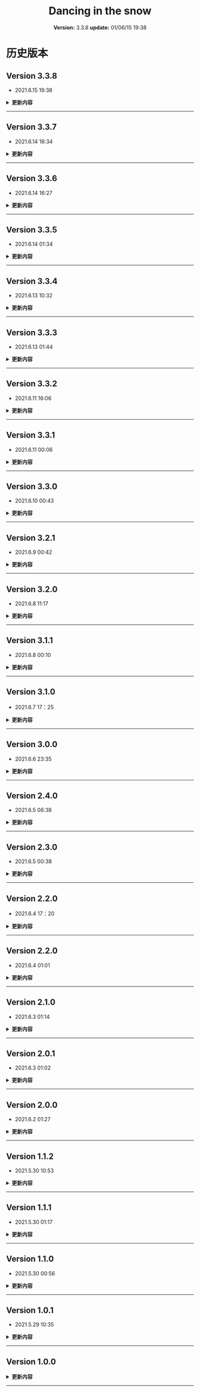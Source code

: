

<center>

# Dancing in the snow
**Version:** 3.3.8
**update:** 01/06/15 19:38

</center>

# 历史版本

## Version 3.3.8

- 2021.6.15 19:38

<details>
  <summary><strong>更新内容</strong></summary>

- 恢复管理员对所有文章的编辑权限
</details>

---

## Version 3.3.7

- 2021.6.14 16:34

<details>
  <summary><strong>更新内容</strong></summary>

- 修改了inaccessible.html
</details>

---

## Version 3.3.6

- 2021.6.14 16:27

<details>
  <summary><strong>更新内容</strong></summary>

- 修改了admin界面
  - 修改开关的同时及访问后台数据库进行修改
</details>

---

## Version 3.3.5

- 2021.6.14 01:34

<details>
  <summary><strong>更新内容</strong></summary>

- 完成了admin页面，后台管理系统
  - 编辑文章的状态以及删除
</details>

---

## Version 3.3.4

- 2021.6.13 10:32

<details>
  <summary><strong>更新内容</strong></summary>

- 处理了一些bug
  - 编辑文章之后点开了另一篇不属于自己的文章，刷新编辑页面会跳转到别人的文章编辑
  - 编辑页面编辑框的生成和后台数据的读取速度方面的不确定性，导致初始化不稳定
</details>

---

## Version 3.3.3

- 2021.6.13 01:44

<details>
  <summary><strong>更新内容</strong></summary>

- 除开后台管理系统，大概是竣工了，待测试
</details>

---

## Version 3.3.2

- 2021.6.11 16:06

<details>
  <summary><strong>更新内容</strong></summary>

- 还是没能处理掉3.3.1中遇到的问题，打算忽略以后再想办法
- 该版本完成了主页分页显示文章内容
  - 遇到的新问题是，换页时会刷新页面
  - 但由于主页有一个封面的缘故，刷新界面后的阅读体验并不好
  - 初步的设想是，主页不再设置分页，只显示部分文章。并新建一个页面，用来分页显示所有的文章。
</details>

---

## Version 3.3.1

- 2021.6.11 00:06

<details>
  <summary><strong>更新内容</strong></summary>

- 现在完成了文章的创建、浏览和编辑
- 但是遇到一个新的问题
  - 由于当前访问的文章id，保存在session中
  - 所以如果打开多篇文章，则会改变session中对文章id的记录
  - 如果对页面进行刷新，则会呈现到最新一篇文章的内容
</details>

---

## Version 3.3.0

- 2021.6.10 00:43

<details>
  <summary><strong>更新内容</strong></summary>

- 写文章
  - 新文章禁用了”保存文章“的按钮
  - 发布之后进入文章页面，完成了页面的渲染，右下有该篇文章的编辑按钮
- 编辑文章
  - php部分还没写，先睡觉
</details>

---

## Version 3.2.1

- 2021.6.9 00:42

<details>
  <summary><strong>更新内容</strong></summary>

- 设置了非管理员禁用按键
  - ctrl + u
  - F12
  - 鼠标右键
- 增加了主页的滚动效果
</details>

----

## Version 3.2.0

- 2021.6.8 11:17

<details>
  <summary><strong>更新内容</strong></summary>

- 修改页面基本完成
- 设置密码框不能输入空格
- 登录、注册、修改需要响应时间，设置了按钮点击之后短暂的时间不能重复点击
- 增加了警告页面，针对在用户页面退出了账号
- 修改edit页面的ctrl + s保存编辑框内容
</details>

---

## Version 3.1.1

- 2021.6.8 00:10

<details>
  <summary><strong>更新内容</strong></summary>

- 注册页面
  - 增加对userid数字的判断，以及传参时去除前导零
- 修改页面
  - 做了一点点，没完。困了先睡
</details>

---

## Version 3.1.0

- 2021.6.7 17：25

<details>
  <summary><strong>更新内容</strong></summary>

- 可以注册了！
</details>

---

## Version 3.0.0

- 2021.6.6 23:35

<details>
  <summary><strong>更新内容</strong></summary>

- 设置了session检查用户的登录状态
- 简单设置了'basic.js'用来改变不同登录状态下的导航栏
- 开始连接数据判断登录
</details>

---

## Version 2.4.0

- 2021.6.5 06:38

<details>
  <summary><strong>更新内容</strong></summary>

- 新增`modify`页面雏形
- 修改navigation
</details>

---

## Version 2.3.0

- 2021.6.5 00:38


<details>
  <summary><strong>更新内容</strong></summary>

- 新增`login`页面雏形
</details>

---

## Version 2.2.0

- 2021.6.4 17：20


<details>
  <summary><strong>更新内容</strong></summary>

- 取消'edit.css'的全部元素的溢出隐藏 —— 实测发现会禁用md编辑器的编辑
- 取消`#navigation`的溢出隐藏 —— 直接把下拉列表给隐藏了可还行
- 将nav栏的DS点击设为返回页面顶部
- 注册页面的雏形，还有一些校验状态没搞

</details>

---

## Version 2.2.0

- 2021.6.4 01:01

<details>
  <summary><strong>更新内容</strong></summary>

- `edit.html`页面
  - 调好css未设其他js和后端连接
  - 对顶部设有媒体查询
- `input`设置了对焦样式

</details>

---

## Version 2.1.0

- 2021.6.3 01:14

<details>
  <summary><strong>更新内容</strong></summary>

- 对文章页面的呈现文章部分添加了媒体查询
- edit页面雏形

</details>

---

## Version 2.0.1

- 2021.6.3 01:02

<details>
  <summary><strong>更新内容</strong></summary>

- 文章页面
  - 新增页头，包含视差滚动的背景、标题、作者
  - 动态添加文章内容详见`article.html`下的js部分
  - 勉强对页头部分设置了媒体查询
</details>

---

## Version 2.0.0

- 2021.6.2 01:27

<details>
  <summary><strong>更新内容</strong></summary>

- 主页样式
  - 添加了背景图片
  - 更改了一些容器的颜色
- `artilce.html`
  - 尝试从主页链接到文章页，并传递`article_id`参数
- simplemde
  - markdown编辑器
  - `simplemde-1.11.2.min.css`
  - `simplemde-1.11.2.min.js`
- markdown渲染
  - `parser.js`
</details>

---


## Version 1.1.2 
- 2021.5.30 10:53

<details>
  <summary><strong>更新内容</strong></summary>

- 课程设计书`book.html`
</details>

----

## Version 1.1.1

- 2021.5.30 01:17

<details>
  <summary><strong>更新内容</strong></summary>

- `preview.css`
  - 将`#preview`的`margin-top`改为`padding`，使得锚点跳转时不遮盖
- `style.css`
  - 修改了导航栏左边logo的鼠标悬浮区域
</details>

----

## Version 1.1.0

- 2021.5.30 00:56

<details>
  <summary><strong>更新内容</strong></summary>

- 中间主体呈现文章摘要
  - 图片大小设为父级的80%等比缩放
  - 修改了`#preview`的`margin-top`，使得离导航狼更远一些
- 页面中的平滑滚动
  - 引入插件`smooth-scroll.js`，并在`scroll.js`中对其进行初始化，实现页面内的锚点跳转为滚动方式
- 导航栏
  - 导航狼的列表里姑且先放了登录注册等字和图标
</details>

----

## Version 1.0.1

- 2021.5.29 10:35

<details>
  <summary><strong>更新内容</strong></summary>

- 中间主体呈现文章摘要
  - 改掉原先的左右浮动，改用栅格系统
  - 大屏幕坐图右文，小屏幕上图下文
  - <font color="red">出现的问题的，图片部分的悬浮效果，悬浮范围不稳定</font>
</details>

----

## Version 1.0.0

<details>
  <summary><strong>更新内容</strong></summary>

- 主页封面
  - 基本算是完工，左边栏为作品信息，右边栏是一张背景
  - 载入时有一个加载的动画，然后真个屏幕显示封面
  - 很多内容采用了`wow`和`animate`的入场动效
- 顶部导航栏
  - 暂时只有一个logo返回页面顶部
- 中间主体呈现文章摘要
  - 只做了个样子
  - 图片悬浮效果
  - 摘要还不知道怎么处理，暂时设定文字区域溢出隐藏
- 页脚
  - 信息一栏和版权一栏
  - 基本算是完工，不再大改
- 页面上尝试了滚动视差的图片，还在试验阶段

</details>

----
